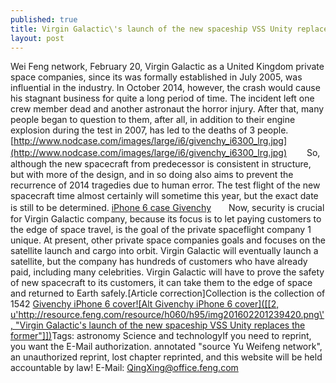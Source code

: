 ```yaml
---
published: true
title: Virgin Galactic\'s launch of the new spaceship VSS Unity replaces the former
layout: post
---
```

Wei Feng network, February 20, Virgin Galactic as a United Kingdom private space companies, since its was formally established in July 2005, was influential in the industry. In October 2014, however, the crash would cause his stagnant business for quite a long period of time. The incident left one crew member dead and another astronaut the horror injury. After that, many people began to question to them, after all, in addition to their engine explosion during the test in 2007, has led to the deaths of 3 people. [http://www.nodcase.com/images/large/i6/givenchy_i6300_lrg.jpg](http://www.nodcase.com/images/large/i6/givenchy_i6300_lrg.jpg) 　　So, although the new spacecraft from predecessor is consistent in structure, but with more of the design, and in so doing also aims to prevent the recurrence of 2014 tragedies due to human error. The test flight of the new spacecraft time almost certainly will sometime this year, but the exact date is still to be determined. [iPhone 6 case Givenchy](http://bestiphone6.tumblr.com/post/135821332000/i-have-an-app-idea-how-to-achieve-it)　　Now, security is crucial for Virgin Galactic company, because its focus is to let paying customers to the edge of space travel, is the goal of the private spaceflight company 1 unique. At present, other private space companies goals and focuses on the satellite launch and cargo into orbit. Virgin Galactic will eventually launch a satellite, but the company has hundreds of customers who have already paid, including many celebrities. Virgin Galactic will have to prove the safety of new spacecraft to its customers, it can take them to the edge of space and returned to Earth safely.[Article correction]Collection is the collection of 1542 [Givenchy iPhone 6 cover](http://www.nodcase.com/givenchy-iphone-6-case-rottweiler-p-4363.html)[![Alt Givenchy iPhone 6 cover]([[2, u\'http://resource.feng.com/resource/h060/h95/img201602201239420.png\', \"Virgin Galactic\'s launch of the new spaceship VSS Unity replaces the former\"]])](http://www.nodcase.com/givenchy-iphone-6-case-rottweiler-p-4363.html)Tags: astronomy Science and technologyIf you need to reprint, you want the E-Mail authorization. annotated \"source Yu Weifeng network\", an unauthorized reprint, lost chapter reprinted, and this website will be held accountable by law! E-Mail: QingXing@office.feng.com
